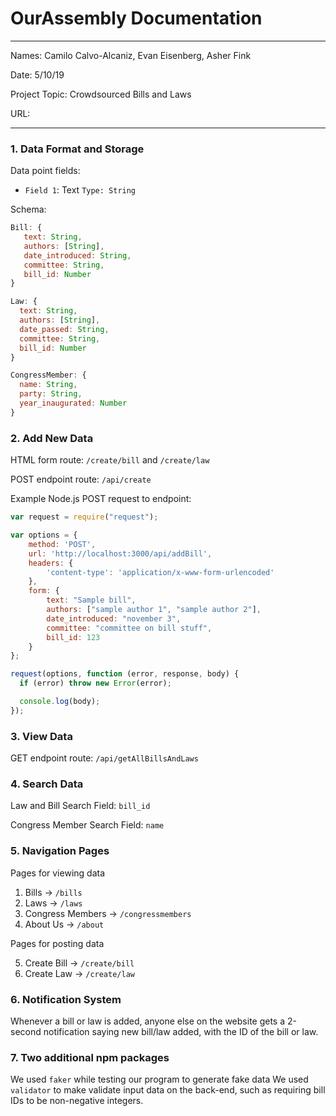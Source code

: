 
# OurAssembly Documentation

---

Names: Camilo Calvo-Alcaniz,  Evan Eisenberg, Asher Fink

Date: 5/10/19

Project Topic: Crowdsourced Bills and Laws

URL:

---

### 1. Data Format and Storage

Data point fields:
- `Field 1`: Text      `Type: String`

Schema:
```javascript
Bill: {
   text: String,
   authors: [String],
   date_introduced: String,
   committee: String,
   bill_id: Number
}

Law: {
  text: String,
  authors: [String],
  date_passed: String,
  committee: String,
  bill_id: Number
}

CongressMember: {
  name: String,
  party: String,
  year_inaugurated: Number
}
```

### 2. Add New Data

HTML form route: `/create/bill` and `/create/law`

POST endpoint route: `/api/create`

Example Node.js POST request to endpoint:
```javascript
var request = require("request");

var options = {
    method: 'POST',
    url: 'http://localhost:3000/api/addBill',
    headers: {
        'content-type': 'application/x-www-form-urlencoded'
    },
    form: {
        text: "Sample bill",
        authors: ["sample author 1", "sample author 2"],
        date_introduced: "november 3",
        committee: "committee on bill stuff",
        bill_id: 123
    }
};

request(options, function (error, response, body) {
  if (error) throw new Error(error);

  console.log(body);
});
```

### 3. View Data

GET endpoint route: `/api/getAllBillsAndLaws`

### 4. Search Data

Law and Bill Search Field: `bill_id`

Congress Member Search Field: `name`

### 5. Navigation Pages

Pages for viewing data
1. Bills -> `/bills`
2. Laws -> `/laws`
3. Congress Members -> `/congressmembers`
4. About Us -> `/about`

Pages for posting data

5. Create Bill -> `/create/bill`
6. Create Law -> `/create/law`

### 6. Notification System
Whenever a bill or law is added, anyone else on the website gets a 2-second
notification saying new bill/law added, with the ID of the bill or law.

### 7. Two additional npm packages
We used `faker` while testing our program to generate fake data
We used `validator` to make validate input data on the back-end, such as requiring
bill IDs to be non-negative integers.
